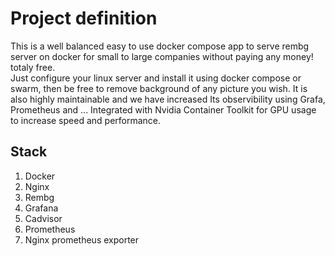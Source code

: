 # Project definition
This is a well balanced easy to use docker compose app to serve rembg server on docker for small to large companies without paying any money! totaly free.<br />
Just configure your linux server and install it using docker compose or swarm, then be free to remove background of any picture you wish.
It is also highly maintainable and we have increased Its observibility using Grafa, Prometheus and ...
Integrated with Nvidia Container Toolkit for GPU usage to increase speed and performance.

## Stack
1. Docker
2. Nginx
3. Rembg
4. Grafana
5. Cadvisor
6. Prometheus
7. Nginx prometheus exporter
